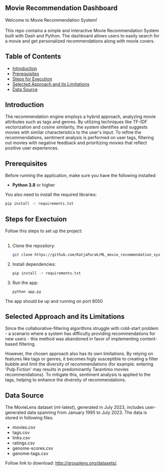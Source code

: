 ## Movie Recommendation Dashboard<br>
Welcome to Movie Recommendation System!<br><br>
This repo contains a simple and interactive Movie Recommendation System built with Dash and Python. The dashboard allows users to easily search for a movie and get personalized recommendations along with movie covers.


## Table of Contents
- [Introduction](#introduction)
- [Prerequisites](#prerequisites)
- [Steps for Execution](#steps-for-execution)
- [Selected Approach and its Limitations](#selected-approach-and-its-limitations)
- [Data Source](#data-source)


## Introduction<br>

The recommendation engine employs a hybrid approach, analyzing movie attributes such as tags and genres. By utilizing techniques like TF-IDF vectorization and cosine similarity, the system identifies and suggests movies with similar characteristics to the user's input. To refine the recommendations, sentiment analysis is performed on user tags, filtering out movies with negative feedback and prioritizing movies that reflect positive user experiences. 


## Prerequisites<br>

Before running the application, make sure you have the following installed:

- **Python 3.8** or higher

You also need to install the required libraries:

```bash
pip install -r requirements.txt
```

## Steps for Exectuion

Follow this steps to set up the project:<br><br>
1. Clone the repository:
   ```bash
   git clone https://github.com/KatjaParak/ML_movie_recommendation_system.git
   ```
2. Install dependencies:
   ```bash
   pip install -r requirements.txt
   ```
3. Run the app:
    ```bash
   python app.py
   ```
    
The app should be up and running on port 8050

## Selected Approach and its Limitations

Since the collaborative-filtering algorithms struggle with cold-start problem - a scenario where a system has difficulty providing  recommendations for new users -  this method was abandoned in favor of implementing content-based filtering. 

However, the chosen approach also has its own limitations. By relying on features like tags or genres, it becomes higly susceptible to creating a filter bubble and limit the diversity of recommendations (for example. entering 'Pulp Fiction' may results in predominantly Tarantimo movies recommendations). To mitigate this, sentiment analysis is applied to the tags, helping to enhance the diversity of recommendations. 


## Data Source

The MovieLens dataset (ml-latest), generated in July 2023, includes user-generated data spanning from January 1995 to July 2023. The data is stored in following files:<br>
- movies.csv
- tags.csv
- links.csv
- ratings.csv
- genome-scores.csv
- genome-tags.csv

Follow link to download:
http://grouplens.org/datasets/.
